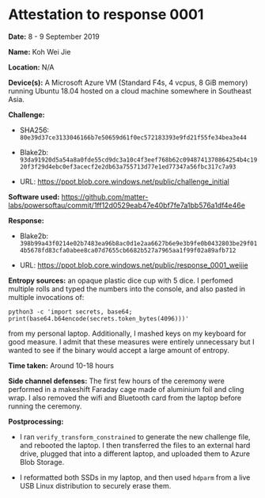 Attestation to response 0001
============================

**Date:** 8 - 9 September 2019

**Name:** Koh Wei Jie

**Location:** N/A

**Device(s):** A Microsoft Azure VM (Standard F4s, 4 vcpus, 8 GiB memory) running
Ubuntu 18.04 hosted on a cloud machine somewhere in Southeast Asia.

**Challenge:**

- SHA256:  `80e39d37ce3133046166b7e50659d61f0ec572183393e9fd21f55fe34bea3e44`

- Blake2b: `93da91920d5a54a8a0fde55cd9dc3a10c4f3eef768b62c0948741370864254b4c1920f3f29d4ebc0ef3acecf2e2db63a755713d77e1ed77347a56fbc317c7a93`

- URL:     https://ppot.blob.core.windows.net/public/challenge_initial

**Software used:** https://github.com/matter-labs/powersoftau/commit/1ff12d0529eab47e40bf7fe7a1bb576a1df4e46e

**Response:**

- Blake2b: `398b99a43f0214e02b7483ea96b8ac0d1e2aa6627b6e9e3b9fe0b0432803be29f014b5678fd83cfa0abee8ca07d7655cb6682b527a7965aa1f99f02a89afb712`

- URL:     https://ppot.blob.core.windows.net/public/response_0001_weijie

**Entropy sources:** an opaque plastic dice cup with 5 dice. I perfomed multiple
rolls and typed the numbers into the console, and also pasted in multiple
invocations of:

```
python3 -c 'import secrets, base64; print(base64.b64encode(secrets.token_bytes(4096)))'
```

from my personal laptop. Additionally, I mashed keys on my keyboard for good
measure. I admit that these measures were entirely unnecessary but I wanted to
see if the binary would accept a large amount of entropy.

**Time taken:** Around 10-18 hours

**Side channel defenses:** The first few hours of the ceremony were performed
in a makeshift Faraday cage made of aluminium foil and cling wrap. I also
removed the wifi and Bluetooth card from the laptop before running the
ceremony.

**Postprocessing:**

- I ran `verify_transform_constrained` to generate the new challenge file, and
  rebooted the laptop. I then transferred the files to an external hard drive,
  plugged that into a different laptop, and uploaded them to Azure Blob
  Storage.

- I reformatted both SSDs in my laptop, and then used `hdparm` from a live USB
  Linux distribution to securely erase them.
